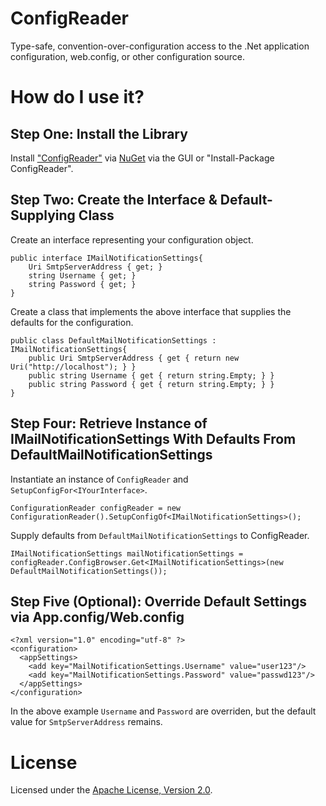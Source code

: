 # ConfigReader

Type-safe, convention-over-configuration access to the .Net application configuration, web.config, or other configuration source.

# How do I use it?

## Step One: Install the Library

Install ["ConfigReader"](http://nuget.org/List/Packages/ConfigReader) via [NuGet](http://nuget.org) via the GUI or "Install-Package ConfigReader".

## Step Two: Create the Interface & Default-Supplying Class

Create an interface representing your configuration object.

    public interface IMailNotificationSettings{
        Uri SmtpServerAddress { get; }
        string Username { get; }
        string Password { get; }
    }

Create a class that implements the above interface that supplies the defaults for the configuration.

    public class DefaultMailNotificationSettings : IMailNotificationSettings{
        public Uri SmtpServerAddress { get { return new Uri("http://localhost"); } }
        public string Username { get { return string.Empty; } }
        public string Password { get { return string.Empty; } }     
    }

## Step Four: Retrieve Instance of IMailNotificationSettings With Defaults From DefaultMailNotificationSettings

Instantiate an instance of `ConfigReader` and `SetupConfigFor<IYourInterface>`.

    ConfigurationReader configReader = new ConfigurationReader().SetupConfigOf<IMailNotificationSettings>();

Supply defaults from `DefaultMailNotificationSettings` to ConfigReader.

    IMailNotificationSettings mailNotificationSettings = configReader.ConfigBrowser.Get<IMailNotificationSettings>(new DefaultMailNotificationSettings());

## Step Five (Optional): Override Default Settings via App.config/Web.config

    <?xml version="1.0" encoding="utf-8" ?>
    <configuration>
      <appSettings>
        <add key="MailNotificationSettings.Username" value="user123"/>
        <add key="MailNotificationSettings.Password" value="passwd123"/>
      </appSettings>
    </configuration>

In the above example `Username` and `Password` are overriden, but the default value for `SmtpServerAddress` remains.

# License

Licensed under the [Apache License, Version 2.0](http://www.apache.org/licenses/LICENSE-2.0.html).